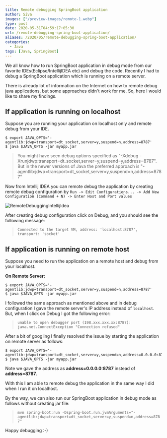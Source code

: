 ```yaml
---
title: Remote debugging SpringBoot application
author: Siva
images: ["/preview-images/remote-1.webp"]
type: post
date: 2020-05-31T04:59:17+05:30
url: /remote-debugging-spring-boot-application/
aliases: /2020/05/remote-debugging-spring-boot-application/
categories:
  - Java
tags: [Java, SpringBoot]
---
```


We all know how to run SpringBoot application in debug mode from our favorite IDEs(Eclipse/IntellijIDEA etc) and debug the code.
Recently I had to debug a SpringBoot application which is running on a remote server. 

There is already lot of information on the Internet on how to remote debug java applications, but some approaches didn't work for me.
So, here I would like to share my findings.

## If application is running on localhost
Suppose you are running your application on localhost only and remote debug from your IDE.

```shell script
$ export JAVA_OPTS='-agentlib:jdwp=transport=dt_socket,server=y,suspend=n,address=8787'
$ java $JAVA_OPTS -jar myapp.jar
```

> You might have seen debug options specified as "-Xdebug -Xrunjdwp:transport=dt_socket,server=y,suspend=y,address=8787".
> But in the newer versions of Java the preferred approach is "-agentlib:jdwp=transport=dt_socket,server=y,suspend=n,address=8787"

Now from Intellij IDEA you can remote debug the application by creating remote debug configuration by 
`Run -> Edit Configurations... -> Add New Configuration (Command + N) -> Enter Host and Port values`

![RemoteDebuggingIntellijIdea](/images/java-remote-debug.webp "RemoteDebuggingIntellijIdea")

After creating debug configuration click on Debug, and you should see the following message:

> `Connected to the target VM, address: 'localhost:8787', transport: 'socket'`

## If application is running on remote host
Suppose you need to run the application on a remote host and debug from your localhost.

**On Remote Server:**

```shell script
$ export JAVA_OPTS='-agentlib:jdwp=transport=dt_socket,server=y,suspend=n,address=8787'
$ java $JAVA_OPTS -jar myapp.jar
```

I followed the same approach as mentioned above and in debug configuration I gave the remote server's IP address instead of `localhost`.
But, when I click on Debug I got the following error:

> `unable to open debugger port (198.xxx.xxx.xx:8787): java.net.ConnectException "Connection refused"`

After a bit of googling I finally resolved the issue by starting the application on remote server as follows:

```shell script
$ export JAVA_OPTS='-agentlib:jdwp=transport=dt_socket,server=y,suspend=n,address=0.0.0.0:8787'
$ java $JAVA_OPTS -jar myapp.jar
```

Note we gave the address as **address=0.0.0.0:8787** instead of **address=8787**.

With this I am able to remote debug the application in the same way I did when I run it on localhost.

By the way, we can also run our SpringBoot application in debug mode as follows without creating jar file:

> `mvn spring-boot:run -Dspring-boot.run.jvmArguments="-agentlib:jdwp=transport=dt_socket,server=y,suspend=n,address=8787"`

Happy debugging :-)